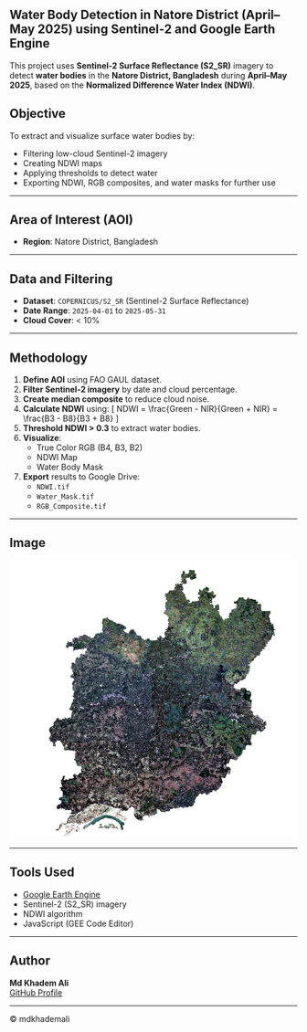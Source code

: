 ## Water Body Detection in Natore District (April–May 2025) using Sentinel-2 and Google Earth Engine

This project uses **Sentinel-2 Surface Reflectance (S2_SR)** imagery to detect **water bodies** in the **Natore District, Bangladesh** during **April–May 2025**, based on the **Normalized Difference Water Index (NDWI)**.

## Objective
To extract and visualize surface water bodies by:
- Filtering low-cloud Sentinel-2 imagery
- Creating NDWI maps
- Applying thresholds to detect water
- Exporting NDWI, RGB composites, and water masks for further use

---

## Area of Interest (AOI)

- **Region**: Natore District, Bangladesh

---

## Data and Filtering

- **Dataset**: `COPERNICUS/S2_SR` (Sentinel-2 Surface Reflectance)
- **Date Range**: `2025-04-01` to `2025-05-31`
- **Cloud Cover**: < 10%

---

## Methodology

1. **Define AOI** using FAO GAUL dataset.
2. **Filter Sentinel-2 imagery** by date and cloud percentage.
3. **Create median composite** to reduce cloud noise.
4. **Calculate NDWI** using:
   \[
   NDWI = \frac{Green - NIR}{Green + NIR} = \frac{B3 - B8}{B3 + B8}
   \]
5. **Threshold NDWI > 0.3** to extract water bodies.
6. **Visualize**:
   - True Color RGB (B4, B3, B2)
   - NDWI Map
   - Water Body Mask
7. **Export** results to Google Drive:
   - `NDWI.tif`
   - `Water_Mask.tif`
   - `RGB_Composite.tif`

---

## Image
![Image](image/outputimage.png)

---

## Tools Used

- [Google Earth Engine](https://earthengine.google.com/)
- Sentinel-2 (S2_SR) imagery
- NDWI algorithm
- JavaScript (GEE Code Editor)

---

## Author

**Md Khadem Ali**  
[GitHub Profile](https://github.com/mdkhademali)

---

© mdkhademali
